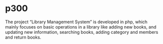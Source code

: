 # p300
The project “Library Management System” is developed in php, which mainly focuses on basic operations in a library like adding new books, and updating new information, searching books, adding category and members and return books.
